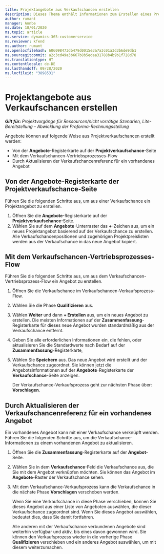 ```yaml
---
title: Projektangebote aus Verkaufschancen erstellen
description: Dieses Thema enthält Informationen zum Erstellen eines Projektangebots aus einer Verkaufschance.
author: rumant
manager: Annbe
ms.date: 10/01/2020
ms.topic: article
ms.service: dynamics-365-customerservice
ms.reviewer: kfend
ms.author: rumant
ms.openlocfilehash: 606098473db479d0015e3a7a3c01a3d3b6de9db1
ms.sourcegitcommit: a2c3cd49a3b667b8b5edaa31788b4b9b1f728d78
ms.translationtype: HT
ms.contentlocale: de-DE
ms.lasthandoff: 09/28/2020
ms.locfileid: "3898531"
---
```

# <a name="create-project-quotes-from-opportunities"></a>Projektangebote aus Verkaufschancen erstellen

_**Gilt für:** Projektvorgänge für Ressourcen/nicht vorrätige Szenarien, Lite-Bereitstellung – Abwicklung der Proforma-Rechnungsstellung_

Angebote können auf folgende Weise aus Projektverkaufschancen erstellt werden:

- Von der **Angebote**-Registerkarte auf der **Projektverkaufschance**-Seite
- Mit dem Verkaufschancen-Vertriebsprozesses-Flow
- Durch Aktualisieren der Verkaufschancenreferenz für ein vorhandenes Angebot

## <a name="from-the-quotes-tab-of-the-project-opportunity-page"></a>Von der Angebote-Registerkarte der Projektverkaufschance-Seite

Führen Sie die folgenden Schritte aus, um aus einer Verkaufschance ein Projektangebot zu erstellen.

1. Öffnen Sie die **Angebote**-Registerkarte auf der **Projektverkaufschance**-Seite. 
2. Wählen Sie auf dem **Angebote**-Unterraster das **+**-Zeichen aus, um ein neues Projektangebot basierend auf der Verkaufschance zu erstellen. Alle Verkaufschancenpositionen und zugehörigen Projektpreislisten werden aus der Verkaufschance in das neue Angebot kopiert.

## <a name="from-the-opportunity-sales-process-flow"></a>Mit dem Verkaufschancen-Vertriebsprozesses-Flow

Führen Sie die folgenden Schritte aus, um aus dem Verkaufschancen-Vertriebsprozess-Flow ein Angebot zu erstellen.

1. Öffnen Sie die Verkaufschance im Verkaufschancen-Verkaufsprozess-Flow.
2. Wählen Sie die Phase **Qualifizieren** aus. 
3. Wählen **Weiter** und dann **+ Erstellen** aus, um ein neues Angebot zu erstellen. Die meisten Informationen auf der **Zusammenfassung**-Registerkarte für dieses neue Angebot wurden standardmäßig aus der Verkaufschance entfernt. 
4. Geben Sie alle erforderlichen Informationen ein, die fehlen, oder aktualisieren Sie die Standardwerte nach Bedarf auf der **Zusammenfassung**-Registerkarte,
5. Wählen Sie **Speichern** aus. Das neue Angebot wird erstellt und der Verkaufschance zugeordnet. Sie können jetzt die Angebotsinformationen auf der **Angebote**-Registerkarte der **Verkaufschance**-Seite anzeigen. 

   Der Verkaufschance-Verkaufsprozess geht zur nächsten Phase über: **Vorschlagen**.


## <a name="by-updating-the-opportunity-reference-on-an-existing-quote"></a>Durch Aktualisieren der Verkaufschancenreferenz für ein vorhandenes Angebot

Ein vorhandenes Angebot kann mit einer Verkaufschance verknüpft werden. Führen Sie die folgenden Schritte aus, um die Verkaufschance-Informationen zu einem vorhandenen Angebot zu aktualisieren.

1. Öffnen Sie die **Zusammenfassung**-Registerkarte auf der **Angebot**-Seite.
2. Wählen Sie in dem **Verkaufschance**-Feld die Verkaufschance aus, die Sie mit dem Angebot verknüpfen möchten. Sie können das Angebot im **Angebote**-Raster der Verkaufschance sehen. 
3. Mit dem Verkaufschance-Verkaufsprozess kann die Verkaufschance in die nächste Phase **Vorschlagen** verschoben werden. 

   Wenn Sie eine Verkaufschance in diese Phase verschieben, können Sie dieses Angebot aus einer Liste von Angeboten auswählen, die dieser Verkaufschance zugeordnet sind. Wenn Sie dieses Angebot auswählen, bedeutet dies, dass Sie damit fortfahren.

   Alle anderen mit der Verkaufschance verbundenen Angebote sind weiterhin verfügbar und aktiv, bis eines davon gewonnen wird. Sie können den Verkaufsprozess wieder in die vorherige Phase **Qualifizieren** verschieben und ein anderes Angebot auswählen, um mit diesem weiterzumachen.
